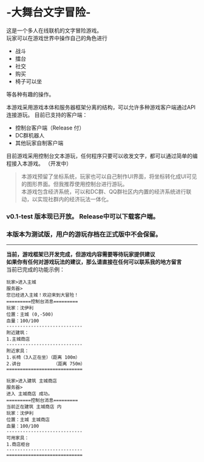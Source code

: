 # -大舞台文字冒险-
这是一个多人在线联机的文字冒险游戏。  
玩家可以在游戏世界中操作自己的角色进行  
- 战斗
- 擂台
- 社交
- 购买
- 椅子可以坐
  
等各种有趣的操作。  

本游戏采用游戏本体和服务器框架分离的结构，可以允许多种游戏客户端通过API连接游玩。
目前已支持的客户端：

- 控制台客户端（Release 付）
- DC群机器人
- 其他玩家自制客户端

目前游戏采用控制台文本游玩，任何程序只要可以收发文字，都可以通过简单的编程接入本游戏。  （开发中）
>本游戏预留了坐标系统，玩家也可以自己制作UI界面，将坐标转化成UI可见的图形界面。但我推荐使用控制台进行游玩。  
>本游戏包含经济系统，可以和DC群、QQ群社区内内置的经济系统进行联动，以实现社群内的经济玩法一体化。  
  

### v0.1-test 版本现已开放。  Release中可以下载客户端。
### 本版本为测试版，用户的游玩存档在正式版中不会保留。  

   
***
**当前，游戏框架已开发完成，但游戏内容需要等待玩家提供建议**  
**如果你有任何对游戏玩法的建议，那么请直接在任何可以联系我的地方留言**  
当前已完成的功能示例：

```
玩家>进入主城
服务器>
您已经进入主城！欢迎来到大冒险！
=========控制台消息=========
玩家：沈伊利
位置：主城 (0,-500)
血量：100/100
----------------------------
附近建筑：
1.主城商店
----------------------------
附近家具：
1.长椅（3人正在坐）（距离 100m）
2.讲台            （距离 750m）
============================
```
```
玩家>进入建筑 主城商店
服务器>
进入 主城商店 成功。
=========控制台消息=========
当前正在建筑 主城商店 内
玩家：沈伊利
位置：主城 主城商店
血量：100/100
----------------------------
可用家具：
1.商店柜台
----------------------------
============================
```



